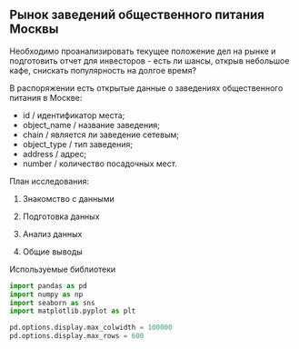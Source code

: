 ## Рынок заведений общественного питания Москвы

Необходимо проанализировать текущее положение дел на рынке и подготовить отчет для инвесторов - есть ли шансы, открыв небольшое кафе, снискать популярность на долгое время?

В распоряжении есть открытые данные о заведениях общественного питания в Москве:
- id / идентификатор места;
- object_name / название заведения;
- chain / является ли заведение сетевым; 
- object_type / тип заведения;
- address / адрес;
- number / количество посадочных мест.


План исследования:

1) Знакомство с данными

2) Подготовка данныx

3) Анализ данных

4) Общие выводы

Используемые библиотеки

```python
import pandas as pd
import numpy as np
import seaborn as sns
import matplotlib.pyplot as plt

pd.options.display.max_colwidth = 100000
pd.options.display.max_rows = 600
```